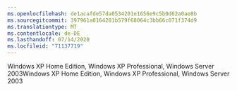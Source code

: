 ```yaml
---
ms.openlocfilehash: de1acafde57da0534201e1656e9c5b0d62a0ae8b
ms.sourcegitcommit: 397961a0164281b579f68064c3bb66c071f374d9
ms.translationtype: MT
ms.contentlocale: de-DE
ms.lasthandoff: 07/14/2020
ms.locfileid: "71137719"
---
```

<span data-ttu-id="4f749-101">Windows XP Home Edition, Windows XP Professional, Windows Server 2003</span><span class="sxs-lookup"><span data-stu-id="4f749-101">Windows XP Home Edition, Windows XP Professional, Windows Server 2003</span></span>